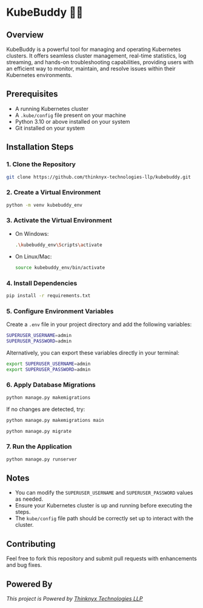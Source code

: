 # KubeBuddy 🤘🏻

## Overview

KubeBuddy is a powerful tool for managing and operating Kubernetes clusters. It offers seamless cluster management, real-time statistics, log streaming, and hands-on troubleshooting capabilities, providing users with an efficient way to monitor, maintain, and resolve issues within their Kubernetes environments.

## Prerequisites

- A running Kubernetes cluster
- A `.kube/config` file present on your machine
- Python 3.10 or above installed on your system
- Git installed on your system

## Installation Steps

### 1. Clone the Repository

```sh
git clone https://github.com/thinknyx-technologies-llp/kubebuddy.git
```

### 2. Create a Virtual Environment

```sh
python -m venv kubebuddy_env
```

### 3. Activate the Virtual Environment

- On Windows:
  ```sh
  .\kubebuddy_env\Scripts\activate
  ```
- On Linux/Mac:
  ```sh
  source kubebuddy_env/bin/activate
  ```

### 4. Install Dependencies

```sh
pip install -r requirements.txt
```

### 5. Configure Environment Variables

Create a `.env` file in your project directory and add the following variables:

```sh
SUPERUSER_USERNAME=admin
SUPERUSER_PASSWORD=admin
```

Alternatively, you can export these variables directly in your terminal:

```sh
export SUPERUSER_USERNAME=admin
export SUPERUSER_PASSWORD=admin
```

### 6. Apply Database Migrations

```sh
python manage.py makemigrations
```

If no changes are detected, try:

```sh
python manage.py makemigrations main
```

```sh
python manage.py migrate
```

### 7. Run the Application

```sh
python manage.py runserver
```

## Notes

- You can modify the `SUPERUSER_USERNAME` and `SUPERUSER_PASSWORD` values as needed.
- Ensure your Kubernetes cluster is up and running before executing the steps.
- The `kube/config` file path should be correctly set up to interact with the cluster.

## Contributing

Feel free to fork this repository and submit pull requests with enhancements and bug fixes.

## Powered By

*This project is Powered by [Thinknyx Technologies LLP](https://www.thinknyx.com)*
